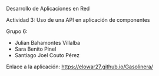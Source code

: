 Desarrollo de Aplicaciones en Red

Actividad 3: Uso de una API en aplicación de componentes

Grupo 6:
 - Julian Bahamontes Villalba
 - Sara Benito Pinel
 - Santiago Joel Couto Pérez

Enlace a la aplicación: https://elowar27.github.io/Gasolinera/
